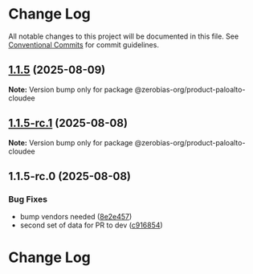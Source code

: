 # Change Log

All notable changes to this project will be documented in this file.
See [Conventional Commits](https://conventionalcommits.org) for commit guidelines.

## [1.1.5](https://github.com/zerobias-org/product/compare/@zerobias-org/product-paloalto-cloudee@1.1.5-rc.1...@zerobias-org/product-paloalto-cloudee@1.1.5) (2025-08-09)

**Note:** Version bump only for package @zerobias-org/product-paloalto-cloudee





## [1.1.5-rc.1](https://github.com/zerobias-org/product/compare/@zerobias-org/product-paloalto-cloudee@1.1.5-rc.0...@zerobias-org/product-paloalto-cloudee@1.1.5-rc.1) (2025-08-08)

**Note:** Version bump only for package @zerobias-org/product-paloalto-cloudee





## 1.1.5-rc.0 (2025-08-08)


### Bug Fixes

* bump vendors needed ([8e2e457](https://github.com/zerobias-org/product/commit/8e2e457e0b5d7141a05e8f2c178bc2854f2b7178))
* second set of data for PR to dev ([c916854](https://github.com/zerobias-org/product/commit/c916854bcf229b1c2042ffdea18472d66a061aaf))





# Change Log
